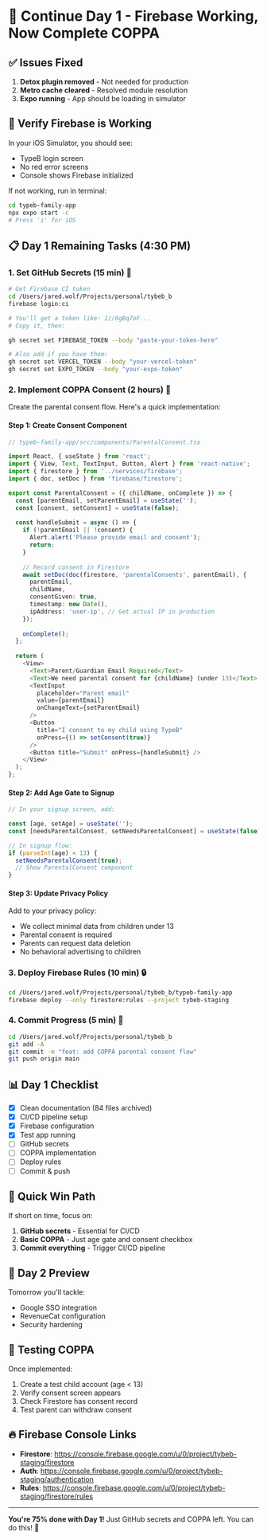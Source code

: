 # 🚀 Continue Day 1 - Firebase Working, Now Complete COPPA

## ✅ Issues Fixed
1. **Detox plugin removed** - Not needed for production
2. **Metro cache cleared** - Resolved module resolution
3. **Expo running** - App should be loading in simulator

## 🧪 Verify Firebase is Working

In your iOS Simulator, you should see:
- TypeB login screen
- No red error screens
- Console shows Firebase initialized

If not working, run in terminal:
```bash
cd typeb-family-app
npx expo start -c
# Press 'i' for iOS
```

## 📋 Day 1 Remaining Tasks (4:30 PM)

### 1. Set GitHub Secrets (15 min) 🔑
```bash
# Get Firebase CI token
cd /Users/jared.wolf/Projects/personal/tybeb_b
firebase login:ci

# You'll get a token like: 1//0gBq7oF...
# Copy it, then:

gh secret set FIREBASE_TOKEN --body "paste-your-token-here"

# Also add if you have them:
gh secret set VERCEL_TOKEN --body "your-vercel-token"
gh secret set EXPO_TOKEN --body "your-expo-token"
```

### 2. Implement COPPA Consent (2 hours) 👶

Create the parental consent flow. Here's a quick implementation:

#### Step 1: Create Consent Component
```typescript
// typeb-family-app/src/components/ParentalConsent.tsx

import React, { useState } from 'react';
import { View, Text, TextInput, Button, Alert } from 'react-native';
import { firestore } from '../services/firebase';
import { doc, setDoc } from 'firebase/firestore';

export const ParentalConsent = ({ childName, onComplete }) => {
  const [parentEmail, setParentEmail] = useState('');
  const [consent, setConsent] = useState(false);
  
  const handleSubmit = async () => {
    if (!parentEmail || !consent) {
      Alert.alert('Please provide email and consent');
      return;
    }
    
    // Record consent in Firestore
    await setDoc(doc(firestore, 'parentalConsents', parentEmail), {
      parentEmail,
      childName,
      consentGiven: true,
      timestamp: new Date(),
      ipAddress: 'user-ip', // Get actual IP in production
    });
    
    onComplete();
  };
  
  return (
    <View>
      <Text>Parent/Guardian Email Required</Text>
      <Text>We need parental consent for {childName} (under 13)</Text>
      <TextInput
        placeholder="Parent email"
        value={parentEmail}
        onChangeText={setParentEmail}
      />
      <Button 
        title="I consent to my child using TypeB"
        onPress={() => setConsent(true)}
      />
      <Button title="Submit" onPress={handleSubmit} />
    </View>
  );
};
```

#### Step 2: Add Age Gate to Signup
```typescript
// In your signup screen, add:

const [age, setAge] = useState('');
const [needsParentalConsent, setNeedsParentalConsent] = useState(false);

// In signup flow:
if (parseInt(age) < 13) {
  setNeedsParentalConsent(true);
  // Show ParentalConsent component
}
```

#### Step 3: Update Privacy Policy
Add to your privacy policy:
- We collect minimal data from children under 13
- Parental consent is required
- Parents can request data deletion
- No behavioral advertising to children

### 3. Deploy Firebase Rules (10 min) 🔒
```bash
cd /Users/jared.wolf/Projects/personal/tybeb_b/typeb-family-app
firebase deploy --only firestore:rules --project tybeb-staging
```

### 4. Commit Progress (5 min) 💾
```bash
cd /Users/jared.wolf/Projects/personal/tybeb_b
git add -A
git commit -m "feat: add COPPA parental consent flow"
git push origin main
```

## 📊 Day 1 Checklist

- [x] Clean documentation (84 files archived)
- [x] CI/CD pipeline setup
- [x] Firebase configuration
- [x] Test app running
- [ ] GitHub secrets
- [ ] COPPA implementation
- [ ] Deploy rules
- [ ] Commit & push

## 🎯 Quick Win Path

If short on time, focus on:
1. **GitHub secrets** - Essential for CI/CD
2. **Basic COPPA** - Just age gate and consent checkbox
3. **Commit everything** - Trigger CI/CD pipeline

## 🚨 Day 2 Preview

Tomorrow you'll tackle:
- Google SSO integration
- RevenueCat configuration  
- Security hardening

## 📱 Testing COPPA

Once implemented:
1. Create a test child account (age < 13)
2. Verify consent screen appears
3. Check Firestore has consent record
4. Test parent can withdraw consent

## 🔥 Firebase Console Links

- **Firestore**: https://console.firebase.google.com/u/0/project/tybeb-staging/firestore
- **Auth**: https://console.firebase.google.com/u/0/project/tybeb-staging/authentication
- **Rules**: https://console.firebase.google.com/u/0/project/tybeb-staging/firestore/rules

---

**You're 75% done with Day 1!** Just GitHub secrets and COPPA left. You can do this! 🚀
